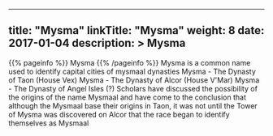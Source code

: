 
---
title: "Mysma"
linkTitle: "Mysma"
weight: 8
date: 2017-01-04
description: >
 Mysma
---

{{% pageinfo %}}
Mysma
{{% /pageinfo %}}
Mysma is a common name used to identify capital cities of mysmaal dynasties  Mysma - The Dynasty of Taon (House Vex)  Mysma - The Dynasty of Alcor (House V'Mar)  Mysma - The Dynasty of Angel Isles (?)  Scholars have discussed the possibility of the origins of the name Mysmaal and have come to the conclusion that although the Mysmaal base their origins in Taon, it was not until the Tower of Mysma was discovered on Alcor that the race began to identify themselves as Mysmaal
